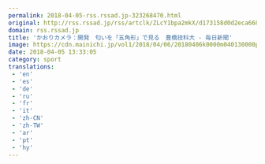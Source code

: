 ```yaml
---
permalink: 2018-04-05-rss.rssad.jp-323268470.html
original: http://rss.rssad.jp/rss/artclk/ZLcY1bpa2mkX/d173158d0d2eca668cd3ec2c395fcc4a?ul=XP.bhEdJk64ywpsE8mQ6BzMn.XDNWJCo9_235clMDa7IgE8W4LXXprJ99QAUsmCiIrcWT3eSQVHB3ssumj_mOf2.0oJ3
domain: rss.rssad.jp
title: 'かおりカメラ：開発　匂いを「五角形」で見る　豊橋技科大 - 毎日新聞'
image: https://cdn.mainichi.jp/vol1/2018/04/06/20180406k0000m040130000p/9.jpg?1
date: 2018-04-05 13:33:05
category: sport
translations: 
 - 'en'
 - 'es'
 - 'de'
 - 'ru'
 - 'fr'
 - 'it'
 - 'zh-CN'
 - 'zh-TW'
 - 'ar'
 - 'pt'
 - 'hy'
---
```


